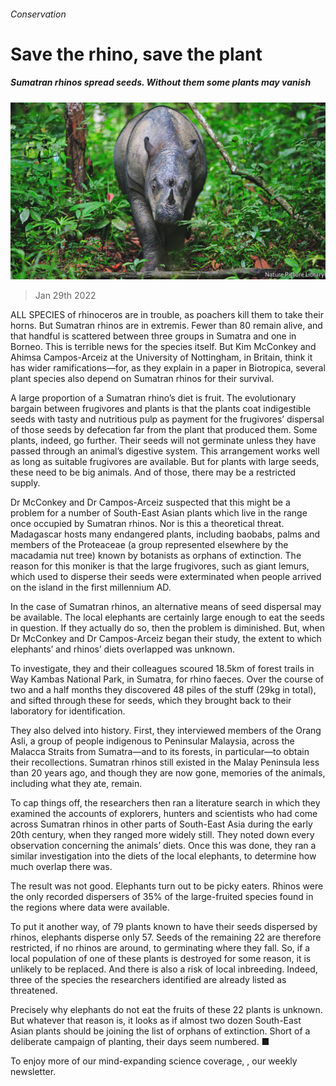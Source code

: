 ###### Conservation

# Save the rhino, save the plant 

##### Sumatran rhinos spread seeds. Without them some plants may vanish 

![image](images/20220129_stp003.jpg) 

> Jan 29th 2022 

ALL SPECIES of rhinoceros are in trouble, as poachers kill them to take their horns. But Sumatran rhinos are in extremis. Fewer than 80 remain alive, and that handful is scattered between three groups in Sumatra and one in Borneo. This is terrible news for the species itself. But Kim McConkey and Ahimsa Campos-Arceiz at the University of Nottingham, in Britain, think it has wider ramifications—for, as they explain in a paper in Biotropica, several plant species also depend on Sumatran rhinos for their survival.

A large proportion of a Sumatran rhino’s diet is fruit. The evolutionary bargain between frugivores and plants is that the plants coat indigestible seeds with tasty and nutritious pulp as payment for the frugivores’ dispersal of those seeds by defecation far from the plant that produced them. Some plants, indeed, go further. Their seeds will not germinate unless they have passed through an animal’s digestive system. This arrangement works well as long as suitable frugivores are available. But for plants with large seeds, these need to be big animals. And of those, there may be a restricted supply.


Dr McConkey and Dr Campos-Arceiz suspected that this might be a problem for a number of South-East Asian plants which live in the range once occupied by Sumatran rhinos. Nor is this a theoretical threat. Madagascar hosts many endangered plants, including baobabs, palms and members of the Proteaceae (a group represented elsewhere by the macadamia nut tree) known by botanists as orphans of extinction. The reason for this moniker is that the large frugivores, such as giant lemurs, which used to disperse their seeds were exterminated when people arrived on the island in the first millennium AD.

In the case of Sumatran rhinos, an alternative means of seed dispersal may be available. The local elephants are certainly large enough to eat the seeds in question. If they actually do so, then the problem is diminished. But, when Dr McConkey and Dr Campos-Arceiz began their study, the extent to which elephants’ and rhinos’ diets overlapped was unknown.

To investigate, they and their colleagues scoured 18.5km of forest trails in Way Kambas National Park, in Sumatra, for rhino faeces. Over the course of two and a half months they discovered 48 piles of the stuff (29kg in total), and sifted through these for seeds, which they brought back to their laboratory for identification.

They also delved into history. First, they interviewed members of the Orang Asli, a group of people indigenous to Peninsular Malaysia, across the Malacca Straits from Sumatra—and to its forests, in particular—to obtain their recollections. Sumatran rhinos still existed in the Malay Peninsula less than 20 years ago, and though they are now gone, memories of the animals, including what they ate, remain.

To cap things off, the researchers then ran a literature search in which they examined the accounts of explorers, hunters and scientists who had come across Sumatran rhinos in other parts of South-East Asia during the early 20th century, when they ranged more widely still. They noted down every observation concerning the animals’ diets. Once this was done, they ran a similar investigation into the diets of the local elephants, to determine how much overlap there was.

The result was not good. Elephants turn out to be picky eaters. Rhinos were the only recorded dispersers of 35% of the large-fruited species found in the regions where data were available.

To put it another way, of 79 plants known to have their seeds dispersed by rhinos, elephants disperse only 57. Seeds of the remaining 22 are therefore restricted, if no rhinos are around, to germinating where they fall. So, if a local population of one of these plants is destroyed for some reason, it is unlikely to be replaced. And there is also a risk of local inbreeding. Indeed, three of the species the researchers identified are already listed as threatened.

Precisely why elephants do not eat the fruits of these 22 plants is unknown. But whatever that reason is, it looks as if almost two dozen South-East Asian plants should be joining the list of orphans of extinction. Short of a deliberate campaign of planting, their days seem numbered. ■

To enjoy more of our mind-expanding science coverage, , our weekly newsletter.

